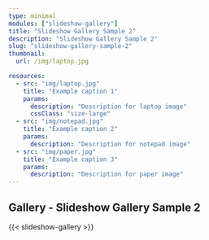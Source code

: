 ```yaml
---
type: minimal
modules: ["slideshow-gallery"]
title: "Slideshow Gallery Sample 2"
description: "Slideshow Gallery Sample 2"
slug: "slideshow-gallery-sample-2"
thumbnail:
  url: /img/laptop.jpg

resources:
  - src: "img/laptop.jpg"
    title: "Example caption 1"
    params:
      description: "Description for laptop image"
      cssClass: "size-large"
  - src: "img/notepad.jpg"
    title: "Example caption 2"
    params:
      description: "Description for notepad image"
  - src: "img/paper.jpg"
    title: "Example caption 3"
    params:
      description: "Description for paper image"
---
```


## Gallery - Slideshow Gallery Sample 2

{{< slideshow-gallery >}}
